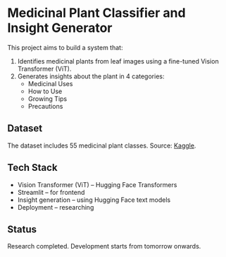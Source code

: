 # Medicinal Plant Classifier and Insight Generator

This project aims to build a system that:
1. Identifies medicinal plants from leaf images using a fine-tuned Vision Transformer (ViT).
2. Generates insights about the plant in 4 categories:
   - Medicinal Uses
   - How to Use
   - Growing Tips
   - Precautions

## Dataset
The dataset includes 55 medicinal plant classes. Source: [Kaggle](https://www.kaggle.com/datasets/aryashah2k/indian-medicinal-leaves-dataset/data).

## Tech Stack
- Vision Transformer (ViT) – Hugging Face Transformers
- Streamlit – for frontend
- Insight generation – using Hugging Face text models
- Deployment – researching

## Status
Research completed. Development starts from tomorrow onwards.

